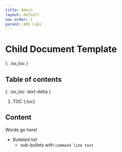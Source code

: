 ```yaml
---
title: Admin
layout: default
nav_order: 1
parent: AMI Labs
---
```



# Child Document Template
{: .no_toc }

## Table of contents
{: .no_toc .text-delta }

1. TOC
{:toc}

## Content
Words go here!
* Bulleted list
  * sub-bullets with ```command line text```
